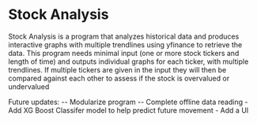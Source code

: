 # Stock Analysis

Stock Analysis is a program that analyzes historical data and produces interactive graphs with multiple trendlines using yfinance to retrieve the data.  This program needs minimal input (one or more stock tickers and length of time) and outputs individual graphs for each ticker, with multiple trendlines.  If multiple tickers are given in the input they will then be compared against each other to assess if the stock is overvalued or undervalued


Future updates:
    -- Modularize program
    -- Complete offline data reading
    - Add XG Boost Classifer model to help predict future movement
    - Add a UI